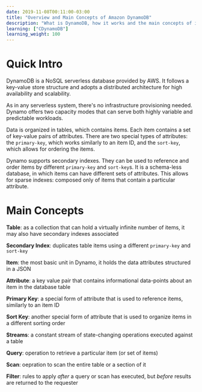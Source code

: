 ```yaml
---
date: 2019-11-08T00:11:00-03:00
title: "Overview and Main Concepts of Amazon DynamoDB"
description: "What is DynamoDB, how it works and the main concepts of its data model"
learning: ["CDynamoDB"]
learning_weight: 100
---
```


# Quick Intro

DynamoDB is a NoSQL serverless database provided by AWS. It follows a key-value store structure and adopts a distributed architecture for high availability and scalability.

As in any serverless system, there's no infrastructure provisioning needed. Dynamo offers two capacity modes that can serve both highly variable and predictable workloads.

Data is organized in tables, which contains items. Each item contains a set of key-value pairs of attributes. There are two special types of attributes: the `primary-key`, which works similarly to an item ID, and the `sort-key`, which allows for ordering the items.

Dynamo supports secondary indexes. They can be used to reference and order items by different `primary-key` and `sort-key`s. It is a schema-less database, in which items can have different sets of attributes. This allows for sparse indexes: composed only of items that contain a particular attribute.


# Main Concepts

**Table**: as a collection that can hold a virtually infinite number of items, it may also have secondary indexes associated

**Secondary Index**: duplicates table items using a different `primary-key` and `sort-key`

**Item**: the most basic unit in Dynamo, it holds the data attributes structured in a JSON

**Attribute**: a key value pair that contains informational data-points about an item in the database table

**Primary Key**: a special form of attribute that is used to reference items, similarly to an item ID

**Sort Key**: another special form of attribute that is used to organize items in a different sorting order

**Streams**: a constant stream of state-changing operations executed against a table

**Query**: operation to retrieve a particular item (or set of items)

**Scan**: oepration to scan the entire table or a section of it

**Filter**: rules to apply _after_ a query or scan has executed, but _before_ results are returned to the requester
